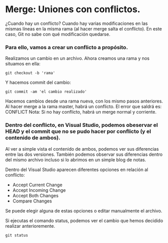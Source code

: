 # Merge: Uniones con conflictos.
¿Cuando hay un conflicto?
Cuando hay varias modificaciones en las mismas líneas en la misma rama (al hacer merge salta el conflicto).
En este caso, Git no sabe con qué modificación quedarse.

### Para ello, vamos a crear un conflicto a propósito.
Realizamos un cambio en un archivo.
Ahora creamos una rama y nos situamos en ella:
<pre><code>git checkout -b 'rama'</pre></code>
Y hacemos commit del cambio:
<pre><code>git commit -am 'el cambio realizado'</pre></code>

Hacemos cambios desde una rama nueva, con los mismo pasos anteriores.
Al hacer merge a la rama master, habrá un conflicto.
El error que saldrá es: CONFLICT
Nota: Si no hay conflicto, habrá un merge normal y corriente.

### Dentro del conflicto, en Visual Studio, podemos obeservar el HEAD y el commit que no se pudo hacer por conflicto (y el contenido de ambos).
Al ver a simple vista el contenido de ambos, podemos ver sus diferencias entre las dos versiones.
También podemos observar sus diferencias dentro del mismo archivo incluso si lo abrimos en un simple blog de notas.

Dentro del Visual Studio aparecen diferentes opciones en relación al conflicto:
- Accept Current Change
- Accept Incoming Change
- Accept Both Changes
- Compare Changes

Se puede elegir alguna de estas opciones o editar manualmente el archivo.

Si ejecutas el comando status, podemos ver el cambio que hemos decidido realizar anterioremente.
<pre><code>git status</pre></code>
